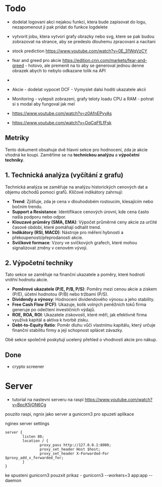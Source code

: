 # Todo

- dodelat logovani akci nejakou funkci, ktera bude zapisovat do logu, nezapomenout ji pak pridat do funkce logdelete
- vytvorit jobu, ktera vytvori grafy obrazky nebo svg, ktere se pak budou zobrazovat na strance, aby se predeslo dlouhemu zpracovani a nacitani
- stock prediction https://www.youtube.com/watch?v=0E_31WqVzCY
- fear and greed pro akcie https://edition.cnn.com/markets/fear-and-greed - hotovo, ale premenit na to aby se generoval jednou denne obrazek abych to nebylo odkazane tolik na API
- 


- Akcie
        - dodelat vypocet DCF
        - Vymyslet dalsi hoditi ukazatele akcii


- Monitoring
        - vylepsit zobrazeni, grafy teloty loadu CPU a RAM
        - pohrat si s modal aby fungoval jak mel

- https://www.youtube.com/watch?v=z0AfnEPyvAs
- https://www.youtube.com/watch?v=OqCqFfLfFsk

## Metriky

Tento dokument obsahuje dvě hlavní sekce pro hodnocení, zda je akcie vhodná ke koupi. Zaměříme se na **technickou analýzu** a **výpočetní techniky**.

## 1. Technická analýza (vyčítání z grafu)
Technická analýza se zaměřuje na analýzu historických cenových dat a objemu obchodů pomocí grafů. Klíčové indikátory zahrnují:

- **Trend**: Zjišťuje, zda je cena v dlouhodobém rostoucím, klesajícím nebo bočním trendu.
- **Support a Resistance**: Identifikace cenových úrovní, kde cena často našla podporu nebo odpor.
- **Klouzavé průměry (SMA, EMA)**: Výpočet průměrné ceny akcie za určité časové období, které pomáhají odhalit trend.
- **Indikátory (RSI, MACD)**: Nástroje pro měření hybnosti a překoupenosti/přeprodanosti akcie.
- **Svíčkové formace**: Vzory ve svíčkových grafech, které mohou signalizovat změny v cenovém vývoji.

## 2. Výpočetní techniky
Tato sekce se zaměřuje na finanční ukazatele a poměry, které hodnotí vnitřní hodnotu akcie.

- **Poměrové ukazatele (P/E, P/B, P/S)**: Poměry mezi cenou akcie a ziskem (P/E), účetní hodnotou (P/B) nebo tržbami (P/S).
- **Dividendy a výnosy**: Hodnocení dividendového výnosu a jeho stability.
- **Free Cash Flow (FCF)**: Ukazuje, kolik volných peněžních toků firma generuje po odečtení investičních výdajů.
- **ROE, ROA, ROI**: Ukazatele ziskovosti, které měří, jak efektivně firma využívá kapitál a aktiva k tvorbě zisku.
- **Debt-to-Equity Ratio**: Poměr dluhu vůči vlastnímu kapitálu, který určuje finanční stabilitu firmy a její schopnost splácet závazky.

Obě sekce společně poskytují ucelený přehled o vhodnosti akcie pro nákup.


## Done
- crypto screener



# Server

- tutorial na nastevni serveru na raspi https://www.youtube.com/watch?v=BpcK5jON6Cg

pouzito raspi, ngnix jako server a gunicorn3 pro spuzeti aplikace

nginex server settings

```
server {
        listen 80;
        location / {
                proxy_pass http://127.0.0.1:8000;
                proxy_set_header Host $host;
                proxy_set_header X-Forwarded-For $proxy_add_x_forwarded_for;
        }
}
```

ke spusteni gunicorn3 pouzxit prikaz 
        - gunicorn3 --workers=3 app:app --daemon
